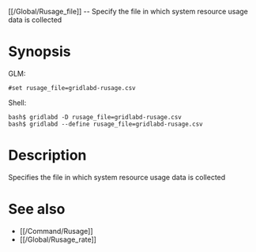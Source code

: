 [[/Global/Rusage_file]] -- Specify the file in which system resource usage data is collected

# Synopsis

GLM:

~~~
#set rusage_file=gridlabd-rusage.csv
~~~

Shell:

~~~
bash$ gridlabd -D rusage_file=gridlabd-rusage.csv
bash$ gridlabd --define rusage_file=gridlabd-rusage.csv
~~~

# Description

Specifies the file in which system resource usage data is collected 

# See also

* [[/Command/Rusage]]
* [[/Global/Rusage_rate]]
